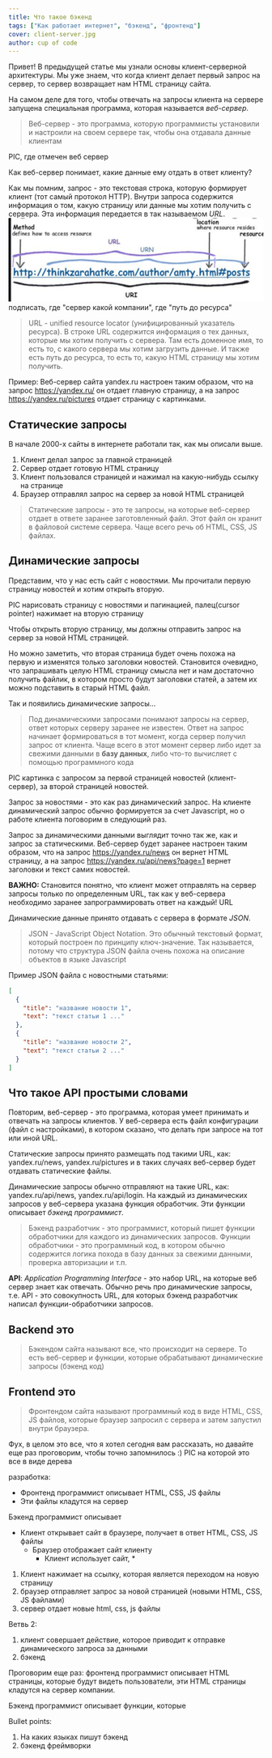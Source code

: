 ```yaml
---
title: Что такое бэкенд
tags: ["Как работает интернет", "бэкенд", "фронтенд"]
cover: client-server.jpg
author: cup of code
---
```


Привет! В предыдущей статье мы узнали основы клиент-серверной архитектуры.
Мы уже знаем, что когда клиент делает первый запрос на сервер, то сервер возвращает нам HTML страницу сайта.

На самом деле для того, чтобы отвечать на запросы клиента на сервере запущена специальная программа, которая называется *веб-сервер*.
> Веб-сервер - это программа, которую программисты установили и настроили на своем сервере так, чтобы она отдавала данные клиентам

PIC, где отмечен веб сервер

Как веб-сервер понимает, какие данные ему отдать в ответ клиенту?

Как мы помним, запрос - это текстовая строка, которую формирует клиент (тот самый протокол HTTP). Внутри запроса содержится информация о том, какую страницу или данные мы хотим получить с сервера.
Эта информация передается в так называемом *URL*.
![img.png](img.png) подписать, где "сервер какой компании", где "путь до ресурса"
> URL - unified resource locator (унифицированный указатель ресурса). В строке URL содержится информация о тех данных, которые мы хотим получить с сервера.
> Там есть доменное имя, то есть то, с какого сервера мы хотим загрузить данные. И также есть путь до ресурса, то есть то, какую HTML страницу мы хотим получить.

Пример: Веб-сервер сайта yandex.ru настроен таким образом, что на запрос https://yandex.ru/ он отдает главную страницу, а на запрос https://yandex.ru/pictures отдает страницу с картинками.

## Статические запросы
В начале 2000-х сайты в интернете работали так, как мы описали выше.

1. Клиент делал запрос за главной страницей
2. Сервер отдает готовую HTML страницу
3. Клиент пользовался страницей и нажимал на какую-нибудь ссылку на странице
4. Браузер отправлял запрос на сервер за новой HTML страницей

> Статические запросы - это те запросы, на которые веб-сервер отдает в ответе заранее заготовленный файл. Этот файл он хранит в файловой системе сервера.
> Чаще всего речь об HTML, CSS, JS файлах.

## Динамические запросы
Представим, что у нас есть сайт с новостями. Мы прочитали первую страницу новостей и хотим открыть вторую.

PIC нарисовать страницу с новостями и пагинацией, палец(cursor pointer) нажимает на вторую страницу

Чтобы открыть вторую страницу, мы должны отправить запрос на сервер за новой HTML страницей.

Но можно заметить, что вторая страница будет очень похожа на первую и изменятся только заголовки новостей.
Становится очевидно, что запрашивать целую HTML страницу смысла нет и нам достаточно получить файлик,
в котором просто будут заголовки статей, а затем их можно подставить в старый HTML файл.

Так и появились динамические запросы...

> Под динамическими запросами понимают запросы на сервер, ответ которых серверу заранее не известен.
> Ответ на запрос начинает формироваться в тот момент, когда сервер получил запрос от клиента.
> Чаще всего в этот момент сервер либо идет за свежими данными в **базу данных**, либо что-то вычисляет с помощью программного кода

PIC картинка с запросом за первой страницей новостей (клиент-сервер), за второй страницей новостей.

Запрос за новостями - это как раз динамический запрос. На клиенте динамический запрос обычно формируется за счет Javascript, но о работе клиента поговорим в следующий раз.

Запрос за динамическими данными выглядит точно так же, как и запрос за статическими.
Веб-сервер будет заранее настроен таким образом, что на запрос https://yandex.ru/news он вернет HTML страницу,
а на запрос https://yandex.ru/api/news?page=1 вернет заголовки и текст самих новостей.

**ВАЖНО:** Становится понятно, что клиент может отправлять на сервер запросы только по определенным URL,
так как у веб-сервера необходимо заранее запрограммировать ответ на каждый! URL

Динамические данные принято отдавать с сервера в формате *JSON*.
> JSON - JavaScript Object Notation. Это обычный текстовый формат, который построен по принципу ключ-значение.
> Так называется, потому что структура JSON файла очень похожа на описание объектов в языке Javascript

Пример JSON файла с новостными статьями:
```json
[
  {
    "title": "название новости 1",
    "text": "текст статьи 1 ..."
  },
  {
    "title": "название новости 2",
    "text": "текст статьи 2 ..."
  }
]
```

## Что такое API простыми словами
Повторим, веб-сервер - это программа, которая умеет принимать и отвечать на запросы клиентов.
У веб-сервера есть файл конфигурации (файл с настройками), в котором сказано, что делать при запросе на тот или иной URL.

Статические запросы принято размещать под такими URL, как: yandex.ru/news, yandex.ru/pictures
и в таких случаях веб-сервер будет отдавать статические файлы.

Динамические запросы обычно отправляют на такие URL, как: yandex.ru/api/news, yandex.ru/api/login.
На каждый из динамических запросов у веб-сервера указана функция обработчик. Эти функции описывает *бэкенд программист*.

> Бэкенд разработчик - это программист, который пишет функции обработчики для каждого из динамических запросов.
> Функции обработчики - это программный код, в котором обычно содержится логика похода в базу данных за свежими данными,
> проверка авторизации и т.п.

**API**: *Application Programming Interface* - это набор URL, на которые веб сервер знает как отвечать.
Обычно речь про динамические запросы, т.е. API - это совокупность URL, для которых бэкенд разработчик написал функции-обработчики запросов.

## Backend это

> Бэкендом сайта называют все, что происходит на сервере. То есть веб-сервер и функции,
> которые обрабатывают динамические запросы (бэкенд код)

## Frontend это
> Фронтендом сайта называют программный код в виде HTML, CSS, JS файлов, которые браузер запросил с сервера и затем запустил внутри браузера.

Фух, в целом это все, что я хотел сегодня вам рассказать, но давайте еще раз проговорим, чтобы точно запомнилось :)
PIC на которой это все в виде дерева

разработка:
* Фронтенд программист описывает HTML, CSS, JS файлы
* Эти файлы кладутся на сервер

Бэкенд программист описывает

* Клиент открывает сайт в браузере, получает в ответ HTML, CSS, JS файлы
  * Браузер отображает сайт клиенту
      * Клиент использует сайт,
         *
1. Клиент нажимает на ссылку, которая является переходом на новую страницу
2. браузер отправляет запрос за новой страницей (новыми HTML, CSS, JS файлами)
3. сервер отдает новые html, css, js файлы

Ветвь 2:
1. клиент совершает действие, которое приводит к отправке динамического запроса за данными
2. бэкенд

Проговорим еще раз: фронтенд программист описывает HTML страницы, которые будут видеть пользователи, эти HTML страницы кладутся на сервер компании.

Бэкенд программист описывает функции, которые



Bullet points:
1. На каких языках пишут бэкенд
2. бэкенд фреймворки
